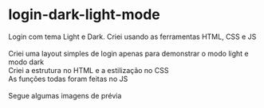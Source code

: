 # login-dark-light-mode
Login com tema Light e Dark. Criei usando as ferramentas HTML, CSS e JS <br>
<br>
Criei uma layout simples de login apenas para demonstrar o modo light e modo dark <br>
Criei a estrutura no HTML e a estilização no CSS <br>
As funções todas foram feitas no JS <br>
<br>
Segue algumas imagens de prévia <br>
<br>
